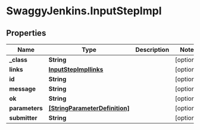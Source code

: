 # SwaggyJenkins.InputStepImpl

## Properties
Name | Type | Description | Notes
------------ | ------------- | ------------- | -------------
**_class** | **String** |  | [optional] 
**links** | [**InputStepImpllinks**](InputStepImpllinks.md) |  | [optional] 
**id** | **String** |  | [optional] 
**message** | **String** |  | [optional] 
**ok** | **String** |  | [optional] 
**parameters** | [**[StringParameterDefinition]**](StringParameterDefinition.md) |  | [optional] 
**submitter** | **String** |  | [optional] 


